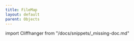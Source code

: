 ```yaml
---
title: FileMap
layout: default
parent: Objects
---
```


import Cliffhanger from "/docs/snippets/_missing-doc.md"

<Cliffhanger />

